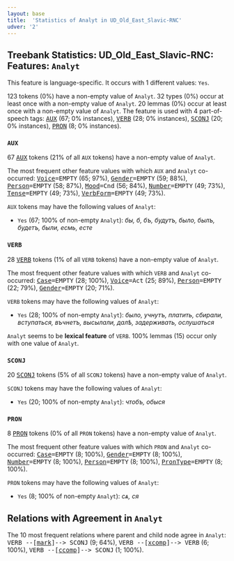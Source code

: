 ```yaml
---
layout: base
title:  'Statistics of Analyt in UD_Old_East_Slavic-RNC'
udver: '2'
---
```


## Treebank Statistics: UD_Old_East_Slavic-RNC: Features: `Analyt`

This feature is language-specific.
It occurs with 1 different values: `Yes`.

123 tokens (0%) have a non-empty value of `Analyt`.
32 types (0%) occur at least once with a non-empty value of `Analyt`.
20 lemmas (0%) occur at least once with a non-empty value of `Analyt`.
The feature is used with 4 part-of-speech tags: <tt><a href="orv_rnc-pos-AUX.html">AUX</a></tt> (67; 0% instances), <tt><a href="orv_rnc-pos-VERB.html">VERB</a></tt> (28; 0% instances), <tt><a href="orv_rnc-pos-SCONJ.html">SCONJ</a></tt> (20; 0% instances), <tt><a href="orv_rnc-pos-PRON.html">PRON</a></tt> (8; 0% instances).

### `AUX`

67 <tt><a href="orv_rnc-pos-AUX.html">AUX</a></tt> tokens (21% of all `AUX` tokens) have a non-empty value of `Analyt`.

The most frequent other feature values with which `AUX` and `Analyt` co-occurred: <tt><a href="orv_rnc-feat-Voice.html">Voice</a></tt><tt>=EMPTY</tt> (65; 97%), <tt><a href="orv_rnc-feat-Gender.html">Gender</a></tt><tt>=EMPTY</tt> (59; 88%), <tt><a href="orv_rnc-feat-Person.html">Person</a></tt><tt>=EMPTY</tt> (58; 87%), <tt><a href="orv_rnc-feat-Mood.html">Mood</a></tt><tt>=Cnd</tt> (56; 84%), <tt><a href="orv_rnc-feat-Number.html">Number</a></tt><tt>=EMPTY</tt> (49; 73%), <tt><a href="orv_rnc-feat-Tense.html">Tense</a></tt><tt>=EMPTY</tt> (49; 73%), <tt><a href="orv_rnc-feat-VerbForm.html">VerbForm</a></tt><tt>=EMPTY</tt> (49; 73%).

`AUX` tokens may have the following values of `Analyt`:

* `Yes` (67; 100% of non-empty `Analyt`): <em>бы, б, бъ, будутъ, было, былъ, будетъ, были, есмь, есте</em>

### `VERB`

28 <tt><a href="orv_rnc-pos-VERB.html">VERB</a></tt> tokens (1% of all `VERB` tokens) have a non-empty value of `Analyt`.

The most frequent other feature values with which `VERB` and `Analyt` co-occurred: <tt><a href="orv_rnc-feat-Case.html">Case</a></tt><tt>=EMPTY</tt> (28; 100%), <tt><a href="orv_rnc-feat-Voice.html">Voice</a></tt><tt>=Act</tt> (25; 89%), <tt><a href="orv_rnc-feat-Person.html">Person</a></tt><tt>=EMPTY</tt> (22; 79%), <tt><a href="orv_rnc-feat-Gender.html">Gender</a></tt><tt>=EMPTY</tt> (20; 71%).

`VERB` tokens may have the following values of `Analyt`:

* `Yes` (28; 100% of non-empty `Analyt`): <em>было, учнутъ, платить, сбирали, вступаться, въчнетъ, высылали, далѣ, задерживать, ослушаться</em>

`Analyt` seems to be **lexical feature** of `VERB`. 100% lemmas (15) occur only with one value of `Analyt`.

### `SCONJ`

20 <tt><a href="orv_rnc-pos-SCONJ.html">SCONJ</a></tt> tokens (5% of all `SCONJ` tokens) have a non-empty value of `Analyt`.

`SCONJ` tokens may have the following values of `Analyt`:

* `Yes` (20; 100% of non-empty `Analyt`): <em>чтобъ, обыся</em>

### `PRON`

8 <tt><a href="orv_rnc-pos-PRON.html">PRON</a></tt> tokens (0% of all `PRON` tokens) have a non-empty value of `Analyt`.

The most frequent other feature values with which `PRON` and `Analyt` co-occurred: <tt><a href="orv_rnc-feat-Case.html">Case</a></tt><tt>=EMPTY</tt> (8; 100%), <tt><a href="orv_rnc-feat-Gender.html">Gender</a></tt><tt>=EMPTY</tt> (8; 100%), <tt><a href="orv_rnc-feat-Number.html">Number</a></tt><tt>=EMPTY</tt> (8; 100%), <tt><a href="orv_rnc-feat-Person.html">Person</a></tt><tt>=EMPTY</tt> (8; 100%), <tt><a href="orv_rnc-feat-PronType.html">PronType</a></tt><tt>=EMPTY</tt> (8; 100%).

`PRON` tokens may have the following values of `Analyt`:

* `Yes` (8; 100% of non-empty `Analyt`): <em>сѧ, ся</em>

## Relations with Agreement in `Analyt`

The 10 most frequent relations where parent and child node agree in `Analyt`:
<tt>VERB --[<tt><a href="orv_rnc-dep-mark.html">mark</a></tt>]--> SCONJ</tt> (9; 64%),
<tt>VERB --[<tt><a href="orv_rnc-dep-xcomp.html">xcomp</a></tt>]--> VERB</tt> (6; 100%),
<tt>VERB --[<tt><a href="orv_rnc-dep-ccomp.html">ccomp</a></tt>]--> SCONJ</tt> (1; 100%).

